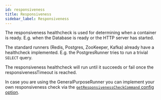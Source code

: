 ```yaml
---
id: responsiveness
title: Responsiveness
sidebar_label: Responsiveness
---
```


The responsiveness healthcheck is used for determining when a container is ready. E.g. when the Database is ready or the HTTP server has started.

The standard runners (Redis, Postgres, ZooKeeper, Kafka) already have a healthcheck implemented. E.g. the PostgresRunner tries to run a trivial `SELECT` query.

The responsiveness healthcheck will run until it succeeds or fail once the responsivenessTimeout is reached.

In case you are using the GeneralPurposeRunner you can implement your own responsiveness check via the [`getResponsivenessCheckCommand` config option](runner_generalpurposerunner.md).
